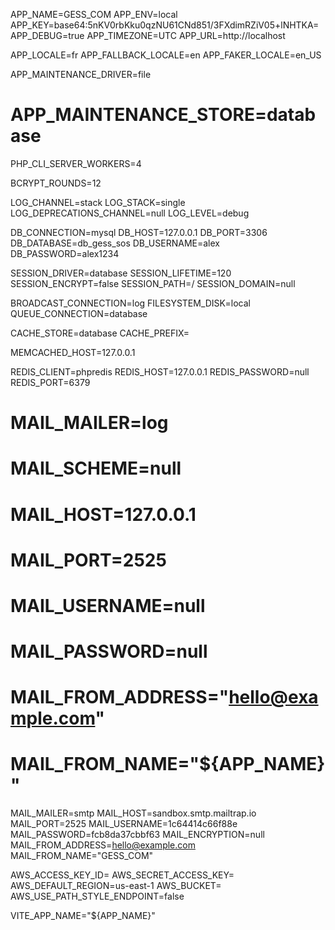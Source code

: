 APP_NAME=GESS_COM
APP_ENV=local
APP_KEY=base64:5nKV0rbKku0qzNU61CNd851/3FXdimRZiV05+lNHTKA=
APP_DEBUG=true
APP_TIMEZONE=UTC
APP_URL=http://localhost

APP_LOCALE=fr
APP_FALLBACK_LOCALE=en
APP_FAKER_LOCALE=en_US

APP_MAINTENANCE_DRIVER=file
# APP_MAINTENANCE_STORE=database

PHP_CLI_SERVER_WORKERS=4

BCRYPT_ROUNDS=12

LOG_CHANNEL=stack
LOG_STACK=single
LOG_DEPRECATIONS_CHANNEL=null
LOG_LEVEL=debug

DB_CONNECTION=mysql
DB_HOST=127.0.0.1
DB_PORT=3306
DB_DATABASE=db_gess_sos
DB_USERNAME=alex
DB_PASSWORD=alex1234

SESSION_DRIVER=database
SESSION_LIFETIME=120
SESSION_ENCRYPT=false
SESSION_PATH=/
SESSION_DOMAIN=null

BROADCAST_CONNECTION=log
FILESYSTEM_DISK=local
QUEUE_CONNECTION=database

CACHE_STORE=database
CACHE_PREFIX=

MEMCACHED_HOST=127.0.0.1

REDIS_CLIENT=phpredis
REDIS_HOST=127.0.0.1
REDIS_PASSWORD=null
REDIS_PORT=6379

# MAIL_MAILER=log
# MAIL_SCHEME=null
# MAIL_HOST=127.0.0.1
# MAIL_PORT=2525
# MAIL_USERNAME=null
# MAIL_PASSWORD=null
# MAIL_FROM_ADDRESS="hello@example.com"
# MAIL_FROM_NAME="${APP_NAME}"

MAIL_MAILER=smtp
MAIL_HOST=sandbox.smtp.mailtrap.io
MAIL_PORT=2525
MAIL_USERNAME=1c64414c66f88e
MAIL_PASSWORD=fcb8da37cbbf63
MAIL_ENCRYPTION=null
MAIL_FROM_ADDRESS=hello@example.com
MAIL_FROM_NAME="GESS_COM"

AWS_ACCESS_KEY_ID=
AWS_SECRET_ACCESS_KEY=
AWS_DEFAULT_REGION=us-east-1
AWS_BUCKET=
AWS_USE_PATH_STYLE_ENDPOINT=false

VITE_APP_NAME="${APP_NAME}"
